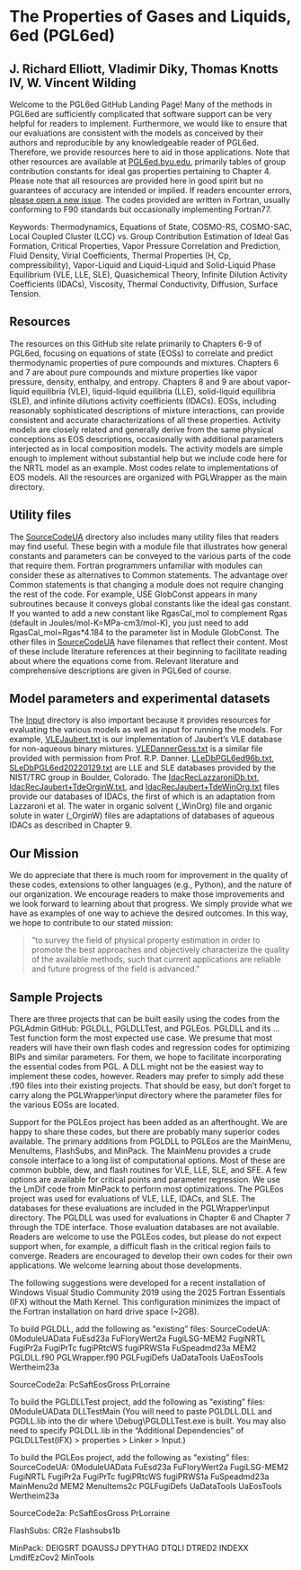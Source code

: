 # The Properties of Gases and Liquids, 6ed (PGL6ed)

## J. Richard Elliott, Vladimir Diky, Thomas Knotts IV, W. Vincent Wilding

Welcome to the PGL6ed GitHub Landing Page! Many of the methods in PGL6ed are sufficiently complicated that software support can be very helpful for readers to implement. Furthermore, we would like to ensure that our evaluations are consistent with the models as conceived by their authors and reproducible by any knowledgeable reader of PGL6ed. Therefore, we provide resources here to aid in those applications. Note that other resources are available at [PGL6ed.byu.edu](http://PGL6ed.byu.edu), primarily tables of group contribution constants for ideal gas properties pertaining to Chapter 4. Please note that all resources are provided here in good spirit but no guarantees of accuracy are intended or implied. If readers encounter errors, [please open a new issue](issues/new). The codes provided are written in Fortran, usually conforming to F90 standards but occasionally implementing Fortran77.

Keywords: Thermodynamics, Equations of State, COSMO-RS, COSMO-SAC, Local Coupled Cluster (LCC) vs. Group Contribution Estimation of Ideal Gas Formation, Critical Properties, Vapor Pressure Correlation and Prediction, Fluid Density, Virial Coefficients, Thermal Properties (H, Cp, compressibility), Vapor-Liquid and Liquid-Liquid and Solid-Liquid Phase Equilibrium (VLE, LLE, SLE), Quasichemical Theory, Infinite Dilution Activity Coefficients (IDACs), Viscosity, Thermal Conductivity, Diffusion, Surface Tension. 

## Resources

The resources on this GitHub site relate primarily to Chapters 6-9 of PGL6ed, focusing on equations of state (EOSs) to correlate and predict thermodynamic properties of pure compounds and mixtures. Chapters 6 and 7 are about pure compounds and mixture properties like vapor pressure, density, enthalpy, and entropy. Chapters 8 and 9 are about vapor-liquid equilibria (VLE), liquid-liquid equilibria (LLE), solid-liquid equilibria (SLE), and infinite dilutions activity coefficients (IDACs). EOSs, including reasonably sophisticated descriptions of mixture interactions, can provide consistent and accurate characterizations of all these properties. Activity models are closely related and generally derive from the same physical conceptions as EOS descriptions, occasionally with additional parameters interjected as in local composition models. The activity models are simple enough to implement without substantial help but we include code here for the NRTL model as an example. Most codes relate to implementations of EOS models. All the resources are organized with PGLWrapper as the main directory.

## Utility files

The [SourceCodeUA](SourceCodeUA) directory also includes many utility files that readers may find useful. These begin with a module file that illustrates how general constants and parameters can be conveyed to the various parts of the code that require them. Fortran programmers unfamiliar with modules can consider these as alternatives to Common statements. The advantage over Common statements is that changing a module does not require changing the rest of the code. For example, USE GlobConst appears in many subroutines because it conveys global constants like the ideal gas constant. If you wanted to add a new constant like RgasCal_mol to complement Rgas (default in Joules/mol-K=MPa-cm3/mol-K), you just need to add RgasCal_mol=Rgas*4.184 to the parameter list in Module GlobConst. The other files in [SourceCodeUA](SourceCodeUA) have filenames that reflect their content. Most of these include literature references at their beginning to facilitate reading about where the equations come from. Relevant literature and comprehensive descriptions are given in PGL6ed of course.

## Model parameters and experimental datasets

The [Input](Input) directory is also important because it provides resources for evaluating the various models as well as input for running the models. For example, [VLEJaubert.txt](Input/VLEJaubert.txt) is our implementation of Jaubert’s VLE database for non-aqueous binary mixtures. [VLEDannerGess.txt](Input/VLEDannerGess.txt) is a similar file provided with permission from Prof. R.P. Danner. [LLeDbPGL6ed96b.txt](Input/LLeDbPGL6ed96b.txt), [SLeDbPGL6ed20220129.txt](Input/SLeDbPGL6ed20220129.txt) are LLE and SLE databases provided by the NIST/TRC group in Boulder, Colorado. The [IdacRecLazzaroniDb.txt](Input/IdacRecLazzaroniDb.txt), [IdacRecJaubert+TdeOrginW.txt](Input/IdacRecJaubert+TdeOrginW.txt), and [IdacRecJaubert+TdeWinOrg.txt](Input/IdacRecJaubert+TdeWinOrg.txt) files provide our databases of IDACs, the first of which is an adaptation from Lazzaroni et al. The water in organic solvent (_WinOrg) file and organic solute in water (_OrginW) files are adaptations of databases of aqueous IDACs as described in Chapter 9.

## Our Mission

We do appreciate that there is much room for improvement in the quality of these codes, extensions to other languages (e.g., Python), and the nature of our organization. We encourage readers to make those improvements and we look forward to learning about that progress. We simply provide what we have as examples of one way to achieve the desired outcomes. In this way, we hope to contribute to our stated mission:
> "to survey the field of physical property estimation in order to promote the best approaches and objectively characterize the quality of the available methods, such that current applications are reliable and future progress of the field is advanced."

## Sample Projects

There are three projects that can be built easily using the codes from the PGLAdmin GitHub: PGLDLL, PGLDLLTest, and PGLEos. PGLDLL and its …Test function form the most expected use case. We presume that most readers will have their own flash codes and regression codes for optimizing BIPs and similar parameters. For them, we hope to facilitate incorporating the essential codes from PGL. A DLL might not be the easiest way to implement these codes, however. Readers may prefer to simply add these .f90 files into their existing projects. That should be easy, but don’t forget to carry along the PGLWrapper\input directory where the parameter files for the various EOSs are located. 

Support for the PGLEos project has been added as an afterthought. We are happy to share these codes, but there are probably many superior codes available. The primary additions from PGLDLL to PGLEos are the MainMenu, MenuItems, FlashSubs, and MinPack. The MainMenu provides a crude console interface to a long list of computational options. Most of these are common bubble, dew, and flash routines for VLE, LLE, SLE, and SFE. A few options are available for critical points and parameter regression. We use the LmDif code from MinPack to perform most optimizations. The PGLEos project was used for evaluations of VLE, LLE, IDACs, and SLE. The databases for these evaluations are included in the PGLWrapper\input directory. The PGLDLL was used for evaluations in Chapter 6 and Chapter 7 through the TDE interface. Those evaluation databases are not available. Readers are welcome to use the PGLEos codes, but please do not expect support when, for example, a difficult flash in the critical region fails to converge. Readers are encouraged to develop their own codes for their own applications. We welcome learning about those developments. 

The following suggestions were developed for a recent installation of Windows Visual Studio Community 2019 using the 2025 Fortran Essentials (IFX) without the Math Kernel. This configuration minimizes the impact of the Fortran installation on hard drive space (~2GB). 

To build PGLDLL, add the following as "existing” files:
SourceCodeUA:
0ModuleUAData
FuEsd23a
FuFloryWert2a
FugiLSG-MEM2
FugiNRTL
FugiPr2a
FugiPrTc
fugiPRtcWS
fugiPRWS1a
FuSpeadmd23a
MEM2
PGLDLL.f90
PGLWrapper.f90
PGLFugiDefs
UaDataTools
UaEosTools
Wertheim23a

SourceCode2a:
PcSaftEosGross
PrLorraine

To build the PGLDLLTest project, add the following as "existing” files:
0ModuleUAData
DLLTestMain
(You will need to paste PGLDLL.DLL and PGDLL.lib into the dir where \Debug\PGLDLLTest.exe is built. You may also need to specify PGLDLL.lib in the “Additional Dependencies” of PGLDLLTest(IFX) > properties > Linker > Input.)

To build the PGLEos project, add the following as "existing” files:
SourceCodeUA:
0ModuleUAData
FuEsd23a
FuFloryWert2a
FugiLSG-MEM2
FugiNRTL
FugiPr2a
FugiPrTc
fugiPRtcWS
fugiPRWS1a
FuSpeadmd23a
MainMenu2d
MEM2
MenuItems2c
PGLFugiDefs
UaDataTools
UaEosTools
Wertheim23a

SourceCode2a:
PcSaftEosGross
PrLorraine

FlashSubs:
CR2e
Flashsubs1b

MinPack:
DEIGSRT
DGAUSSJ
DPYTHAG
DTQLI
DTRED2
INDEXX
LmdifEzCov2
MinTools
